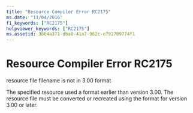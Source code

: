 ```yaml
---
title: "Resource Compiler Error RC2175"
ms.date: "11/04/2016"
f1_keywords: ["RC2175"]
helpviewer_keywords: ["RC2175"]
ms.assetid: 3864a371-dba8-41a7-962c-e792709774f1
---
```

# Resource Compiler Error RC2175

resource file filename is not in 3.00 format

The specified resource used a format earlier than version 3.00. The resource file must be converted or recreated using the format for version 3.00 or later.
